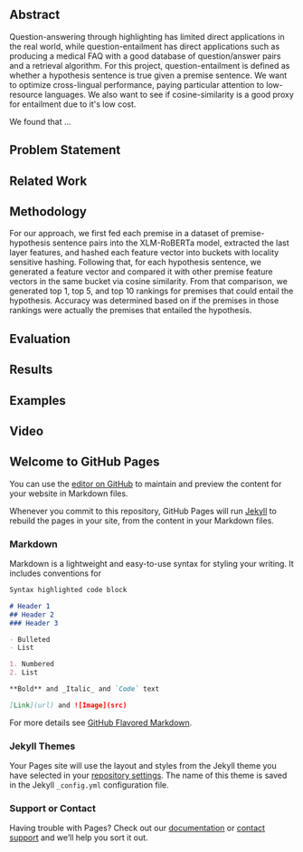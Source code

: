 ## Abstract

Question-answering through highlighting has limited direct applications in the real world, while question-entailment has direct applications such as producing a medical FAQ with a good database of question/answer pairs and a retrieval algorithm. For this project, question-entailment is defined as whether a hypothesis sentence is true given a premise sentence. We want to optimize cross-lingual performance, paying particular attention to low-resource languages. We also want to see if cosine-similarity is a good proxy for entailment due to it's low cost.

We found that ...

## Problem Statement

## Related Work

## Methodology
For our approach, we first fed each premise in a dataset of premise-hypothesis sentence pairs into the XLM-RoBERTa model, extracted the last layer features, and hashed each feature vector into buckets with locality sensitive hashing. Following that, for each hypothesis sentence, we generated a feature vector and compared it with other premise feature vectors in the same bucket via cosine similarity. From that comparison, we generated top 1, top 5, and top 10 rankings for premises that could entail the hypothesis. Accuracy was determined based on if the premises in those rankings were actually the premises that entailed the hypothesis.

## Evaluation

## Results

## Examples

## Video

## Welcome to GitHub Pages

You can use the [editor on GitHub](https://github.com/nanjamu/DeepLearningFinalProject/edit/gh-pages/index.md) to maintain and preview the content for your website in Markdown files.

Whenever you commit to this repository, GitHub Pages will run [Jekyll](https://jekyllrb.com/) to rebuild the pages in your site, from the content in your Markdown files.

### Markdown

Markdown is a lightweight and easy-to-use syntax for styling your writing. It includes conventions for

```markdown
Syntax highlighted code block

# Header 1
## Header 2
### Header 3

- Bulleted
- List

1. Numbered
2. List

**Bold** and _Italic_ and `Code` text

[Link](url) and ![Image](src)
```

For more details see [GitHub Flavored Markdown](https://guides.github.com/features/mastering-markdown/).

### Jekyll Themes

Your Pages site will use the layout and styles from the Jekyll theme you have selected in your [repository settings](https://github.com/nanjamu/DeepLearningFinalProject/settings). The name of this theme is saved in the Jekyll `_config.yml` configuration file.

### Support or Contact

Having trouble with Pages? Check out our [documentation](https://docs.github.com/categories/github-pages-basics/) or [contact support](https://github.com/contact) and we’ll help you sort it out.

